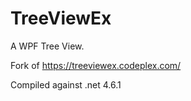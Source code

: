 TreeViewEx
==========

A WPF Tree View.

Fork of https://treeviewex.codeplex.com/

Compiled against .net 4.6.1

